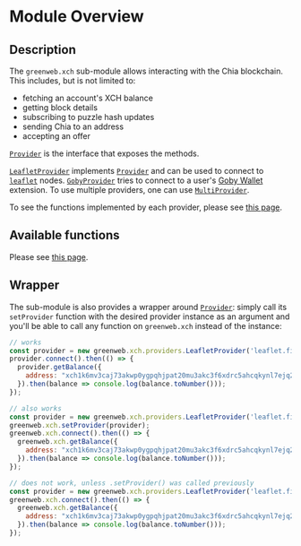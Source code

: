 # Module Overview

## Description

The `greenweb.xch` sub-module allows interacting with the Chia blockchain. This includes, but is not limited to:

 - fetching an account's XCH balance
 - getting block details
 - subscribing to puzzle hash updates
 - sending Chia to an address
 - accepting an offer

[`Provider`](provider.md) is the interface that exposes the methods.

[`LeafletProvider`](leaflet-provider.md) implements [`Provider`](provider.md) and can be used to connect to [`leaflet`](https://github.com/FireAcademy/leaflet-docker) nodes.
[`GobyProvider`](goby-provider.md) tries to connect to a user's [Goby Wallet](https://www.goby.app/) extension.
To use multiple providers, one can use [`MultiProvider`](multi-provider.md).

To see the functions implemented by each provider, please see [this page](provider.md).

## Available functions
Please see [this page](provider.md).

## Wrapper
The sub-module is also provides a wrapper around [`Provider`](provider.md): simply call its `setProvider` function with the desired provider instance as an argument and you'll be able to call any function on `greenweb.xch` instead of the instance:

```js
// works
const provider = new greenweb.xch.providers.LeafletProvider('leaflet.fireacademy.io', 'TEST-API-KEY');
provider.connect().then(() => {
  provider.getBalance({
    address: "xch1k6mv3caj73akwp0ygpqhjpat20mu3akc3f6xdrc5ahcqkynl7ejq2z74n3"
  }).then(balance => console.log(balance.toNumber()));
});
```

```js
// also works
const provider = new greenweb.xch.providers.LeafletProvider('leaflet.fireacademy.io', 'TEST-API-KEY');
greenweb.xch.setProvider(provider);
greenweb.xch.connect().then(() => {
  greenweb.xch.getBalance({
    address: "xch1k6mv3caj73akwp0ygpqhjpat20mu3akc3f6xdrc5ahcqkynl7ejq2z74n3"
  }).then(balance => console.log(balance.toNumber()));
});
```

```js
// does not work, unless .setProvider() was called previously
const provider = new greenweb.xch.providers.LeafletProvider('leaflet.fireacademy.io', 'TEST-API-KEY');
greenweb.xch.connect().then(() => {
  greenweb.xch.getBalance({
    address: "xch1k6mv3caj73akwp0ygpqhjpat20mu3akc3f6xdrc5ahcqkynl7ejq2z74n3"
  }).then(balance => console.log(balance.toNumber()));
});
```